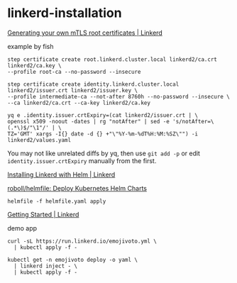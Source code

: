 # linkerd-installation

[Generating your own mTLS root certificates | Linkerd](https://linkerd.io/2.10/tasks/generate-certificates/)

example by fish

```fish
step certificate create root.linkerd.cluster.local linkerd2/ca.crt linkerd2/ca.key \
--profile root-ca --no-password --insecure
```

```fish
step certificate create identity.linkerd.cluster.local linkerd2/issuer.crt linkerd2/issuer.key \
--profile intermediate-ca --not-after 8760h --no-password --insecure \
--ca linkerd2/ca.crt --ca-key linkerd2/ca.key
```

```fish
yq e .identity.issuer.crtExpiry=(cat linkerd2/issuer.crt | \
openssl x509 -noout -dates | rg "notAfter" | sed -e 's/notAfter=\(.*\)$/"\1"/' | \
TZ='GMT' xargs -I{} date -d {} +"\"%Y-%m-%dT%H:%M:%SZ\"") -i linkerd2/values.yaml
```

You may not like unrelated diffs by yq, then use `git add -p` or edit `identity.issuer.crtExpiry` manually from the first.

[Installing Linkerd with Helm | Linkerd](https://linkerd.io/2.10/tasks/install-helm/)

[roboll/helmfile: Deploy Kubernetes Helm Charts](https://github.com/roboll/helmfile)

```
helmfile -f helmfile.yaml apply
```

[Getting Started | Linkerd](https://linkerd.io/2.10/getting-started/)

demo app

```
curl -sL https://run.linkerd.io/emojivoto.yml \
  | kubectl apply -f -
```

```
kubectl get -n emojivoto deploy -o yaml \
  | linkerd inject - \
  | kubectl apply -f -
```
